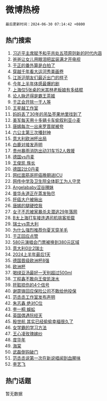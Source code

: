 # 微博热榜

`最后更新时间：2024-06-30 07:14:42 +0800`

## 热门搜索

1. [习近平主席赋予和平共处五项原则新的时代内涵](https://m.weibo.cn/search?containerid=100103type%3D1%26t%3D10%26q%3D%23%E4%B9%A0%E8%BF%91%E5%B9%B3%E4%B8%BB%E5%B8%AD%E8%B5%8B%E4%BA%88%E5%92%8C%E5%B9%B3%E5%85%B1%E5%A4%84%E4%BA%94%E9%A1%B9%E5%8E%9F%E5%88%99%E6%96%B0%E7%9A%84%E6%97%B6%E4%BB%A3%E5%86%85%E6%B6%B5%23&stream_entry_id=51&isnewpage=1&extparam=seat%3D1%26cate%3D10103%26stream_entry_id%3D51%26pos%3D0%26q%3D%2523%25E4%25B9%25A0%25E8%25BF%2591%25E5%25B9%25B3%25E4%25B8%25BB%25E5%25B8%25AD%25E8%25B5%258B%25E4%25BA%2588%25E5%2592%258C%25E5%25B9%25B3%25E5%2585%25B1%25E5%25A4%2584%25E4%25BA%2594%25E9%25A1%25B9%25E5%258E%259F%25E5%2588%2599%25E6%2596%25B0%25E7%259A%2584%25E6%2597%25B6%25E4%25BB%25A3%25E5%2586%2585%25E6%25B6%25B5%2523%26dgr%3D0%26filter_type%3Drealtimehot%26c_type%3D51%26display_time%3D1719702881%26pre_seqid%3D171970288110002664616)
1. [爸爸让女儿用眼泪把盆装满才开电视](https://m.weibo.cn/search?containerid=100103type%3D1%26t%3D10%26q%3D%23%E7%88%B8%E7%88%B8%E8%AE%A9%E5%A5%B3%E5%84%BF%E7%94%A8%E7%9C%BC%E6%B3%AA%E6%8A%8A%E7%9B%86%E8%A3%85%E6%BB%A1%E6%89%8D%E5%BC%80%E7%94%B5%E8%A7%86%23&stream_entry_id=31&isnewpage=1&extparam=seat%3D1%26flag%3D2%26band_rank%3D1%26q%3D%2523%25E7%2588%25B8%25E7%2588%25B8%25E8%25AE%25A9%25E5%25A5%25B3%25E5%2584%25BF%25E7%2594%25A8%25E7%259C%25BC%25E6%25B3%25AA%25E6%258A%258A%25E7%259B%2586%25E8%25A3%2585%25E6%25BB%25A1%25E6%2589%258D%25E5%25BC%2580%25E7%2594%25B5%25E8%25A7%2586%2523%26realpos%3D1%26cate%3D5001%26dgr%3D0%26pos%3D0%26stream_entry_id%3D31%26c_type%3D31%26filter_type%3Drealtimehot%26lcate%3D5001%26display_time%3D1719702881%26pre_seqid%3D171970288110002664616)
1. [于正的番外算是白拍了](https://m.weibo.cn/search?containerid=100103type%3D1%26t%3D10%26q%3D%23%E4%BA%8E%E6%AD%A3%E7%9A%84%E7%95%AA%E5%A4%96%E7%AE%97%E6%98%AF%E7%99%BD%E6%8B%8D%E4%BA%86%23&stream_entry_id=31&isnewpage=1&extparam=seat%3D1%26flag%3D2%26band_rank%3D2%26q%3D%2523%25E4%25BA%258E%25E6%25AD%25A3%25E7%259A%2584%25E7%2595%25AA%25E5%25A4%2596%25E7%25AE%2597%25E6%2598%25AF%25E7%2599%25BD%25E6%258B%258D%25E4%25BA%2586%2523%26realpos%3D2%26cate%3D5001%26dgr%3D0%26pos%3D1%26stream_entry_id%3D31%26c_type%3D31%26filter_type%3Drealtimehot%26lcate%3D5001%26display_time%3D1719702881%26pre_seqid%3D171970288110002664616)
1. [穿越千年看大运河秀美画卷](https://m.weibo.cn/search?containerid=100103type%3D1%26t%3D10%26q%3D%23%E7%A9%BF%E8%B6%8A%E5%8D%83%E5%B9%B4%E7%9C%8B%E5%A4%A7%E8%BF%90%E6%B2%B3%E7%A7%80%E7%BE%8E%E7%94%BB%E5%8D%B7%23&stream_entry_id=31&isnewpage=1&extparam=seat%3D1%26flag%3D0%26band_rank%3D3%26q%3D%2523%25E7%25A9%25BF%25E8%25B6%258A%25E5%258D%2583%25E5%25B9%25B4%25E7%259C%258B%25E5%25A4%25A7%25E8%25BF%2590%25E6%25B2%25B3%25E7%25A7%2580%25E7%25BE%258E%25E7%2594%25BB%25E5%258D%25B7%2523%26realpos%3D3%26cate%3D5001%26dgr%3D0%26pos%3D2%26stream_entry_id%3D31%26c_type%3D31%26filter_type%3Drealtimehot%26lcate%3D5001%26display_time%3D1719702881%26pre_seqid%3D171970288110002664616)
1. [江浙沪朋友们最近出门的样子](https://m.weibo.cn/search?containerid=100103type%3D1%26t%3D10%26q%3D%23%E6%B1%9F%E6%B5%99%E6%B2%AA%E6%9C%8B%E5%8F%8B%E4%BB%AC%E6%9C%80%E8%BF%91%E5%87%BA%E9%97%A8%E7%9A%84%E6%A0%B7%E5%AD%90%23&stream_entry_id=31&isnewpage=1&extparam=seat%3D1%26flag%3D2%26band_rank%3D4%26q%3D%2523%25E6%25B1%259F%25E6%25B5%2599%25E6%25B2%25AA%25E6%259C%258B%25E5%258F%258B%25E4%25BB%25AC%25E6%259C%2580%25E8%25BF%2591%25E5%2587%25BA%25E9%2597%25A8%25E7%259A%2584%25E6%25A0%25B7%25E5%25AD%2590%2523%26realpos%3D4%26cate%3D5001%26dgr%3D0%26pos%3D3%26stream_entry_id%3D31%26c_type%3D31%26filter_type%3Drealtimehot%26lcate%3D5001%26display_time%3D1719702881%26pre_seqid%3D171970288110002664616)
1. [今年上半年体感最爆的剧](https://m.weibo.cn/search?containerid=100103type%3D1%26t%3D10%26q%3D%23%E4%BB%8A%E5%B9%B4%E4%B8%8A%E5%8D%8A%E5%B9%B4%E4%BD%93%E6%84%9F%E6%9C%80%E7%88%86%E7%9A%84%E5%89%A7%23&stream_entry_id=31&isnewpage=1&extparam=seat%3D1%26flag%3D2%26band_rank%3D5%26q%3D%2523%25E4%25BB%258A%25E5%25B9%25B4%25E4%25B8%258A%25E5%258D%258A%25E5%25B9%25B4%25E4%25BD%2593%25E6%2584%259F%25E6%259C%2580%25E7%2588%2586%25E7%259A%2584%25E5%2589%25A7%2523%26realpos%3D5%26cate%3D5001%26dgr%3D0%26pos%3D4%26stream_entry_id%3D31%26c_type%3D31%26filter_type%3Drealtimehot%26lcate%3D5001%26display_time%3D1719702881%26pre_seqid%3D171970288110002664616)
1. [上海仅5张桌的米其林老板娘有多结棍](https://m.weibo.cn/search?containerid=100103type%3D1%26t%3D10%26q%3D%23%E4%B8%8A%E6%B5%B7%E4%BB%855%E5%BC%A0%E6%A1%8C%E7%9A%84%E7%B1%B3%E5%85%B6%E6%9E%97%E8%80%81%E6%9D%BF%E5%A8%98%E6%9C%89%E5%A4%9A%E7%BB%93%E6%A3%8D%23&stream_entry_id=31&isnewpage=1&extparam=seat%3D1%26flag%3D2%26band_rank%3D6%26q%3D%2523%25E4%25B8%258A%25E6%25B5%25B7%25E4%25BB%25855%25E5%25BC%25A0%25E6%25A1%258C%25E7%259A%2584%25E7%25B1%25B3%25E5%2585%25B6%25E6%259E%2597%25E8%2580%2581%25E6%259D%25BF%25E5%25A8%2598%25E6%259C%2589%25E5%25A4%259A%25E7%25BB%2593%25E6%25A3%258D%2523%26realpos%3D6%26cate%3D5001%26dgr%3D0%26pos%3D5%26stream_entry_id%3D31%26c_type%3D31%26filter_type%3Drealtimehot%26lcate%3D5001%26display_time%3D1719702881%26pre_seqid%3D171970288110002664616)
1. [论人脉还得是霸王茶姬](https://m.weibo.cn/search?containerid=100103type%3D1%26t%3D10%26q%3D%23%E8%AE%BA%E4%BA%BA%E8%84%89%E8%BF%98%E5%BE%97%E6%98%AF%E9%9C%B8%E7%8E%8B%E8%8C%B6%E5%A7%AC%23&stream_entry_id=31&isnewpage=1&extparam=seat%3D1%26filter_type%3Drealtimehot%26q%3D%2523%25E8%25AE%25BA%25E4%25BA%25BA%25E8%2584%2589%25E8%25BF%2598%25E5%25BE%2597%25E6%2598%25AF%25E9%259C%25B8%25E7%258E%258B%25E8%258C%25B6%25E5%25A7%25AC%2523%26dgr%3D0%26is_ad_pos%3D1%26adid%3D244716%26cate%3D5001%26c_type%3D31%26pos%3D6%26stream_entry_id%3D31%26band_rank%3D7%26topic_ad%3D1%26lcate%3D5001%26display_time%3D1719702881%26pre_seqid%3D171970288110002664616)
1. [于正会开除一干人等](https://m.weibo.cn/search?containerid=100103type%3D1%26t%3D10%26q%3D%23%E4%BA%8E%E6%AD%A3%E4%BC%9A%E5%BC%80%E9%99%A4%E4%B8%80%E5%B9%B2%E4%BA%BA%E7%AD%89%23&stream_entry_id=31&isnewpage=1&extparam=seat%3D1%26flag%3D2%26band_rank%3D7%26q%3D%2523%25E4%25BA%258E%25E6%25AD%25A3%25E4%25BC%259A%25E5%25BC%2580%25E9%2599%25A4%25E4%25B8%2580%25E5%25B9%25B2%25E4%25BA%25BA%25E7%25AD%2589%2523%26realpos%3D7%26cate%3D5001%26dgr%3D0%26pos%3D7%26stream_entry_id%3D31%26c_type%3D31%26filter_type%3Drealtimehot%26lcate%3D5001%26display_time%3D1719702881%26pre_seqid%3D171970288110002664616)
1. [王星越工作室](https://m.weibo.cn/search?containerid=100103type%3D1%26t%3D10%26q%3D%E7%8E%8B%E6%98%9F%E8%B6%8A%E5%B7%A5%E4%BD%9C%E5%AE%A4&stream_entry_id=31&isnewpage=1&extparam=seat%3D1%26flag%3D0%26band_rank%3D8%26q%3D%25E7%258E%258B%25E6%2598%259F%25E8%25B6%258A%25E5%25B7%25A5%25E4%25BD%259C%25E5%25AE%25A4%26realpos%3D8%26cate%3D5001%26dgr%3D0%26pos%3D8%26stream_entry_id%3D31%26c_type%3D31%26filter_type%3Drealtimehot%26lcate%3D5001%26display_time%3D1719702881%26pre_seqid%3D171970288110002664616)
1. [妈妈丢了30年的吊坠苹果地里找到了](https://m.weibo.cn/search?containerid=100103type%3D1%26t%3D10%26q%3D%23%E5%A6%88%E5%A6%88%E4%B8%A2%E4%BA%8630%E5%B9%B4%E7%9A%84%E5%90%8A%E5%9D%A0%E8%8B%B9%E6%9E%9C%E5%9C%B0%E9%87%8C%E6%89%BE%E5%88%B0%E4%BA%86%23&stream_entry_id=31&isnewpage=1&extparam=seat%3D1%26flag%3D0%26band_rank%3D9%26q%3D%2523%25E5%25A6%2588%25E5%25A6%2588%25E4%25B8%25A2%25E4%25BA%258630%25E5%25B9%25B4%25E7%259A%2584%25E5%2590%258A%25E5%259D%25A0%25E8%258B%25B9%25E6%259E%259C%25E5%259C%25B0%25E9%2587%258C%25E6%2589%25BE%25E5%2588%25B0%25E4%25BA%2586%2523%26realpos%3D9%26cate%3D5001%26dgr%3D0%26pos%3D9%26stream_entry_id%3D31%26c_type%3D31%26filter_type%3Drealtimehot%26lcate%3D5001%26display_time%3D1719702881%26pre_seqid%3D171970288110002664616)
1. [美军每天用十多辆卡车偷叙利亚小麦](https://m.weibo.cn/search?containerid=100103type%3D1%26t%3D10%26q%3D%23%E7%BE%8E%E5%86%9B%E6%AF%8F%E5%A4%A9%E7%94%A8%E5%8D%81%E5%A4%9A%E8%BE%86%E5%8D%A1%E8%BD%A6%E5%81%B7%E5%8F%99%E5%88%A9%E4%BA%9A%E5%B0%8F%E9%BA%A6%23&stream_entry_id=31&isnewpage=1&extparam=seat%3D1%26flag%3D0%26band_rank%3D10%26q%3D%2523%25E7%25BE%258E%25E5%2586%259B%25E6%25AF%258F%25E5%25A4%25A9%25E7%2594%25A8%25E5%258D%2581%25E5%25A4%259A%25E8%25BE%2586%25E5%258D%25A1%25E8%25BD%25A6%25E5%2581%25B7%25E5%258F%2599%25E5%2588%25A9%25E4%25BA%259A%25E5%25B0%258F%25E9%25BA%25A6%2523%26realpos%3D10%26cate%3D5001%26dgr%3D0%26pos%3D10%26stream_entry_id%3D31%26c_type%3D31%26filter_type%3Drealtimehot%26lcate%3D5001%26display_time%3D1719702881%26pre_seqid%3D171970288110002664616)
1. [唐嫣每次一出来罗晋就被夸](https://m.weibo.cn/search?containerid=100103type%3D1%26t%3D10%26q%3D%23%E5%94%90%E5%AB%A3%E6%AF%8F%E6%AC%A1%E4%B8%80%E5%87%BA%E6%9D%A5%E7%BD%97%E6%99%8B%E5%B0%B1%E8%A2%AB%E5%A4%B8%23&stream_entry_id=31&isnewpage=1&extparam=seat%3D1%26flag%3D2%26band_rank%3D11%26q%3D%2523%25E5%2594%2590%25E5%25AB%25A3%25E6%25AF%258F%25E6%25AC%25A1%25E4%25B8%2580%25E5%2587%25BA%25E6%259D%25A5%25E7%25BD%2597%25E6%2599%258B%25E5%25B0%25B1%25E8%25A2%25AB%25E5%25A4%25B8%2523%26realpos%3D11%26cate%3D5001%26dgr%3D0%26pos%3D11%26stream_entry_id%3D31%26c_type%3D31%26filter_type%3Drealtimehot%26lcate%3D5001%26display_time%3D1719702881%26pre_seqid%3D171970288110002664616)
1. [六公主第三次播封神](https://m.weibo.cn/search?containerid=100103type%3D1%26t%3D10%26q%3D%23%E5%85%AD%E5%85%AC%E4%B8%BB%E7%AC%AC%E4%B8%89%E6%AC%A1%E6%92%AD%E5%B0%81%E7%A5%9E%23&stream_entry_id=31&isnewpage=1&extparam=seat%3D1%26flag%3D1%26band_rank%3D12%26q%3D%2523%25E5%2585%25AD%25E5%2585%25AC%25E4%25B8%25BB%25E7%25AC%25AC%25E4%25B8%2589%25E6%25AC%25A1%25E6%2592%25AD%25E5%25B0%2581%25E7%25A5%259E%2523%26realpos%3D12%26cate%3D5001%26dgr%3D0%26pos%3D12%26stream_entry_id%3D31%26c_type%3D31%26filter_type%3Drealtimehot%26lcate%3D5001%26display_time%3D1719702881%26pre_seqid%3D171970288110002664616)
1. [意大利欧洲杯出局](https://m.weibo.cn/search?containerid=100103type%3D1%26t%3D10%26q%3D%23%E6%84%8F%E5%A4%A7%E5%88%A9%E6%AC%A7%E6%B4%B2%E6%9D%AF%E5%87%BA%E5%B1%80%23&stream_entry_id=31&isnewpage=1&extparam=seat%3D1%26flag%3D1%26band_rank%3D13%26q%3D%2523%25E6%2584%258F%25E5%25A4%25A7%25E5%2588%25A9%25E6%25AC%25A7%25E6%25B4%25B2%25E6%259D%25AF%25E5%2587%25BA%25E5%25B1%2580%2523%26realpos%3D13%26cate%3D5001%26dgr%3D0%26pos%3D13%26stream_entry_id%3D31%26c_type%3D31%26filter_type%3Drealtimehot%26lcate%3D5001%26display_time%3D1719702881%26pre_seqid%3D171970288110002664616)
1. [白鹿对接发声明](https://m.weibo.cn/search?containerid=100103type%3D1%26t%3D10%26q%3D%23%E7%99%BD%E9%B9%BF%E5%AF%B9%E6%8E%A5%E5%8F%91%E5%A3%B0%E6%98%8E%23&stream_entry_id=31&isnewpage=1&extparam=seat%3D1%26flag%3D0%26band_rank%3D14%26q%3D%2523%25E7%2599%25BD%25E9%25B9%25BF%25E5%25AF%25B9%25E6%258E%25A5%25E5%258F%2591%25E5%25A3%25B0%25E6%2598%258E%2523%26realpos%3D14%26cate%3D5001%26dgr%3D0%26pos%3D14%26stream_entry_id%3D31%26c_type%3D31%26filter_type%3Drealtimehot%26lcate%3D5001%26display_time%3D1719702881%26pre_seqid%3D171970288110002664616)
1. [贵州暴雨消防出动31车152人救援](https://m.weibo.cn/search?containerid=100103type%3D1%26t%3D10%26q%3D%23%E8%B4%B5%E5%B7%9E%E6%9A%B4%E9%9B%A8%E6%B6%88%E9%98%B2%E5%87%BA%E5%8A%A831%E8%BD%A6152%E4%BA%BA%E6%95%91%E6%8F%B4%23&stream_entry_id=31&isnewpage=1&extparam=seat%3D1%26flag%3D32768%26band_rank%3D15%26q%3D%2523%25E8%25B4%25B5%25E5%25B7%259E%25E6%259A%25B4%25E9%259B%25A8%25E6%25B6%2588%25E9%2598%25B2%25E5%2587%25BA%25E5%258A%25A831%25E8%25BD%25A6152%25E4%25BA%25BA%25E6%2595%2591%25E6%258F%25B4%2523%26realpos%3D15%26cate%3D5001%26dgr%3D0%26pos%3D15%26stream_entry_id%3D31%26c_type%3D31%26filter_type%3Drealtimehot%26lcate%3D5001%26display_time%3D1719702881%26pre_seqid%3D171970288110002664616)
1. [德国vs丹麦](https://m.weibo.cn/search?containerid=100103type%3D1%26t%3D10%26q%3D%23%E5%BE%B7%E5%9B%BDvs%E4%B8%B9%E9%BA%A6%23&stream_entry_id=31&isnewpage=1&extparam=seat%3D1%26flag%3D0%26band_rank%3D16%26q%3D%2523%25E5%25BE%25B7%25E5%259B%25BDvs%25E4%25B8%25B9%25E9%25BA%25A6%2523%26realpos%3D16%26cate%3D5001%26dgr%3D0%26pos%3D16%26stream_entry_id%3D31%26c_type%3D31%26filter_type%3Drealtimehot%26lcate%3D5001%26display_time%3D1719702881%26pre_seqid%3D171970288110002664616)
1. [王俊凯 族长](https://m.weibo.cn/search?containerid=100103type%3D1%26t%3D10%26q%3D%E7%8E%8B%E4%BF%8A%E5%87%AF+%E6%97%8F%E9%95%BF&stream_entry_id=31&isnewpage=1&extparam=seat%3D1%26flag%3D0%26band_rank%3D17%26q%3D%25E7%258E%258B%25E4%25BF%258A%25E5%2587%25AF%2520%25E6%2597%258F%25E9%2595%25BF%26realpos%3D17%26cate%3D5001%26dgr%3D0%26pos%3D17%26stream_entry_id%3D31%26c_type%3D31%26filter_type%3Drealtimehot%26lcate%3D5001%26display_time%3D1719702881%26pre_seqid%3D171970288110002664616)
1. [德国2比0丹麦](https://m.weibo.cn/search?containerid=100103type%3D1%26t%3D10%26q%3D%23%E5%BE%B7%E5%9B%BD2%E6%AF%940%E4%B8%B9%E9%BA%A6%23&stream_entry_id=31&isnewpage=1&extparam=seat%3D1%26flag%3D1%26band_rank%3D18%26q%3D%2523%25E5%25BE%25B7%25E5%259B%25BD2%25E6%25AF%25940%25E4%25B8%25B9%25E9%25BA%25A6%2523%26realpos%3D18%26cate%3D5001%26dgr%3D0%26pos%3D18%26stream_entry_id%3D31%26c_type%3D31%26filter_type%3Drealtimehot%26lcate%3D5001%26display_time%3D1719702881%26pre_seqid%3D171970288110002664616)
1. [网红面筋哥肝癌晚期进ICU](https://m.weibo.cn/search?containerid=100103type%3D1%26t%3D10%26q%3D%23%E7%BD%91%E7%BA%A2%E9%9D%A2%E7%AD%8B%E5%93%A5%E8%82%9D%E7%99%8C%E6%99%9A%E6%9C%9F%E8%BF%9BICU%23&stream_entry_id=31&isnewpage=1&extparam=seat%3D1%26flag%3D0%26band_rank%3D19%26q%3D%2523%25E7%25BD%2591%25E7%25BA%25A2%25E9%259D%25A2%25E7%25AD%258B%25E5%2593%25A5%25E8%2582%259D%25E7%2599%258C%25E6%2599%259A%25E6%259C%259F%25E8%25BF%259BICU%2523%26realpos%3D19%26cate%3D5001%26dgr%3D0%26pos%3D19%26stream_entry_id%3D31%26c_type%3D31%26filter_type%3Drealtimehot%26lcate%3D5001%26display_time%3D1719702881%26pre_seqid%3D171970288110002664616)
1. [网传中学及卫生院全体职工为人守灵](https://m.weibo.cn/search?containerid=100103type%3D1%26t%3D10%26q%3D%23%E7%BD%91%E4%BC%A0%E4%B8%AD%E5%AD%A6%E5%8F%8A%E5%8D%AB%E7%94%9F%E9%99%A2%E5%85%A8%E4%BD%93%E8%81%8C%E5%B7%A5%E4%B8%BA%E4%BA%BA%E5%AE%88%E7%81%B5%23&stream_entry_id=31&isnewpage=1&extparam=seat%3D1%26flag%3D0%26band_rank%3D20%26q%3D%2523%25E7%25BD%2591%25E4%25BC%25A0%25E4%25B8%25AD%25E5%25AD%25A6%25E5%258F%258A%25E5%258D%25AB%25E7%2594%259F%25E9%2599%25A2%25E5%2585%25A8%25E4%25BD%2593%25E8%2581%258C%25E5%25B7%25A5%25E4%25B8%25BA%25E4%25BA%25BA%25E5%25AE%2588%25E7%2581%25B5%2523%26realpos%3D20%26cate%3D5001%26dgr%3D0%26pos%3D20%26stream_entry_id%3D31%26c_type%3D31%26filter_type%3Drealtimehot%26lcate%3D5001%26display_time%3D1719702881%26pre_seqid%3D171970288110002664616)
1. [Angelababy涩谷辣妹](https://m.weibo.cn/search?containerid=100103type%3D1%26t%3D10%26q%3D%23Angelababy%E6%B6%A9%E8%B0%B7%E8%BE%A3%E5%A6%B9%23&stream_entry_id=31&isnewpage=1&extparam=seat%3D1%26flag%3D2%26band_rank%3D21%26q%3D%2523Angelababy%25E6%25B6%25A9%25E8%25B0%25B7%25E8%25BE%25A3%25E5%25A6%25B9%2523%26realpos%3D21%26cate%3D5001%26dgr%3D0%26pos%3D21%26stream_entry_id%3D31%26c_type%3D31%26filter_type%3Drealtimehot%26lcate%3D5001%26display_time%3D1719702881%26pre_seqid%3D171970288110002664616)
1. [普华永道正在蒸发殆尽](https://m.weibo.cn/search?containerid=100103type%3D1%26t%3D10%26q%3D%23%E6%99%AE%E5%8D%8E%E6%B0%B8%E9%81%93%E6%AD%A3%E5%9C%A8%E8%92%B8%E5%8F%91%E6%AE%86%E5%B0%BD%23&stream_entry_id=31&isnewpage=1&extparam=seat%3D1%26flag%3D0%26band_rank%3D22%26q%3D%2523%25E6%2599%25AE%25E5%258D%258E%25E6%25B0%25B8%25E9%2581%2593%25E6%25AD%25A3%25E5%259C%25A8%25E8%2592%25B8%25E5%258F%2591%25E6%25AE%2586%25E5%25B0%25BD%2523%26realpos%3D22%26cate%3D5001%26dgr%3D0%26pos%3D22%26stream_entry_id%3D31%26c_type%3D31%26filter_type%3Drealtimehot%26lcate%3D5001%26display_time%3D1719702881%26pre_seqid%3D171970288110002664616)
1. [肝癌大户被揪出](https://m.weibo.cn/search?containerid=100103type%3D1%26t%3D10%26q%3D%23%E8%82%9D%E7%99%8C%E5%A4%A7%E6%88%B7%E8%A2%AB%E6%8F%AA%E5%87%BA%23&stream_entry_id=31&isnewpage=1&extparam=seat%3D1%26flag%3D0%26band_rank%3D23%26q%3D%2523%25E8%2582%259D%25E7%2599%258C%25E5%25A4%25A7%25E6%2588%25B7%25E8%25A2%25AB%25E6%258F%25AA%25E5%2587%25BA%2523%26realpos%3D23%26cate%3D5001%26dgr%3D0%26pos%3D23%26stream_entry_id%3D31%26c_type%3D31%26filter_type%3Drealtimehot%26lcate%3D5001%26display_time%3D1719702881%26pre_seqid%3D171970288110002664616)
1. [唐嫣的腿硬控我](https://m.weibo.cn/search?containerid=100103type%3D1%26t%3D10%26q%3D%23%E5%94%90%E5%AB%A3%E7%9A%84%E8%85%BF%E7%A1%AC%E6%8E%A7%E6%88%91%23&stream_entry_id=31&isnewpage=1&extparam=seat%3D1%26flag%3D0%26band_rank%3D24%26q%3D%2523%25E5%2594%2590%25E5%25AB%25A3%25E7%259A%2584%25E8%2585%25BF%25E7%25A1%25AC%25E6%258E%25A7%25E6%2588%2591%2523%26realpos%3D24%26cate%3D5001%26dgr%3D0%26pos%3D24%26stream_entry_id%3D31%26c_type%3D31%26filter_type%3Drealtimehot%26lcate%3D5001%26display_time%3D1719702881%26pre_seqid%3D171970288110002664616)
1. [女子不忍被家暴杀夫潜逃29年落网](https://m.weibo.cn/search?containerid=100103type%3D1%26t%3D10%26q%3D%23%E5%A5%B3%E5%AD%90%E4%B8%8D%E5%BF%8D%E8%A2%AB%E5%AE%B6%E6%9A%B4%E6%9D%80%E5%A4%AB%E6%BD%9C%E9%80%8329%E5%B9%B4%E8%90%BD%E7%BD%91%23&stream_entry_id=31&isnewpage=1&extparam=seat%3D1%26flag%3D0%26band_rank%3D25%26q%3D%2523%25E5%25A5%25B3%25E5%25AD%2590%25E4%25B8%258D%25E5%25BF%258D%25E8%25A2%25AB%25E5%25AE%25B6%25E6%259A%25B4%25E6%259D%2580%25E5%25A4%25AB%25E6%25BD%259C%25E9%2580%258329%25E5%25B9%25B4%25E8%2590%25BD%25E7%25BD%2591%2523%26realpos%3D25%26cate%3D5001%26dgr%3D0%26pos%3D25%26stream_entry_id%3D31%26c_type%3D31%26filter_type%3Drealtimehot%26lcate%3D5001%26display_time%3D1719702881%26pre_seqid%3D171970288110002664616)
1. [B太上海打车接连遇司机挑客拒载](https://m.weibo.cn/search?containerid=100103type%3D1%26t%3D10%26q%3D%23B%E5%A4%AA%E4%B8%8A%E6%B5%B7%E6%89%93%E8%BD%A6%E6%8E%A5%E8%BF%9E%E9%81%87%E5%8F%B8%E6%9C%BA%E6%8C%91%E5%AE%A2%E6%8B%92%E8%BD%BD%23&stream_entry_id=31&isnewpage=1&extparam=seat%3D1%26flag%3D0%26band_rank%3D26%26q%3D%2523B%25E5%25A4%25AA%25E4%25B8%258A%25E6%25B5%25B7%25E6%2589%2593%25E8%25BD%25A6%25E6%258E%25A5%25E8%25BF%259E%25E9%2581%2587%25E5%258F%25B8%25E6%259C%25BA%25E6%258C%2591%25E5%25AE%25A2%25E6%258B%2592%25E8%25BD%25BD%2523%26realpos%3D26%26cate%3D5001%26dgr%3D0%26pos%3D26%26stream_entry_id%3D31%26c_type%3D31%26filter_type%3Drealtimehot%26lcate%3D5001%26display_time%3D1719702881%26pre_seqid%3D171970288110002664616)
1. [瑞士vs意大利](https://m.weibo.cn/search?containerid=100103type%3D1%26t%3D10%26q%3D%23%E7%91%9E%E5%A3%ABvs%E6%84%8F%E5%A4%A7%E5%88%A9%23&stream_entry_id=31&isnewpage=1&extparam=seat%3D1%26flag%3D0%26band_rank%3D27%26q%3D%2523%25E7%2591%259E%25E5%25A3%25ABvs%25E6%2584%258F%25E5%25A4%25A7%25E5%2588%25A9%2523%26realpos%3D27%26cate%3D5001%26dgr%3D0%26pos%3D27%26stream_entry_id%3D31%26c_type%3D31%26filter_type%3Drealtimehot%26lcate%3D5001%26display_time%3D1719702881%26pre_seqid%3D171970288110002664616)
1. [为什么强烈推荐你夏天穿羊毛](https://m.weibo.cn/search?containerid=100103type%3D1%26t%3D10%26q%3D%23%E4%B8%BA%E4%BB%80%E4%B9%88%E5%BC%BA%E7%83%88%E6%8E%A8%E8%8D%90%E4%BD%A0%E5%A4%8F%E5%A4%A9%E7%A9%BF%E7%BE%8A%E6%AF%9B%23&stream_entry_id=31&isnewpage=1&extparam=seat%3D1%26flag%3D0%26band_rank%3D28%26q%3D%2523%25E4%25B8%25BA%25E4%25BB%2580%25E4%25B9%2588%25E5%25BC%25BA%25E7%2583%2588%25E6%258E%25A8%25E8%258D%2590%25E4%25BD%25A0%25E5%25A4%258F%25E5%25A4%25A9%25E7%25A9%25BF%25E7%25BE%258A%25E6%25AF%259B%2523%26realpos%3D28%26cate%3D5001%26dgr%3D0%26pos%3D28%26stream_entry_id%3D31%26c_type%3D31%26filter_type%3Drealtimehot%26lcate%3D5001%26display_time%3D1719702881%26pre_seqid%3D171970288110002664616)
1. [于正回应点赞](https://m.weibo.cn/search?containerid=100103type%3D1%26t%3D10%26q%3D%23%E4%BA%8E%E6%AD%A3%E5%9B%9E%E5%BA%94%E7%82%B9%E8%B5%9E%23&stream_entry_id=31&isnewpage=1&extparam=seat%3D1%26flag%3D0%26band_rank%3D29%26q%3D%2523%25E4%25BA%258E%25E6%25AD%25A3%25E5%259B%259E%25E5%25BA%2594%25E7%2582%25B9%25E8%25B5%259E%2523%26realpos%3D29%26cate%3D5001%26dgr%3D0%26pos%3D29%26stream_entry_id%3D31%26c_type%3D31%26filter_type%3Drealtimehot%26lcate%3D5001%26display_time%3D1719702881%26pre_seqid%3D171970288110002664616)
1. [580元演唱会门票被换到380元区域](https://m.weibo.cn/search?containerid=100103type%3D1%26t%3D10%26q%3D%23580%E5%85%83%E6%BC%94%E5%94%B1%E4%BC%9A%E9%97%A8%E7%A5%A8%E8%A2%AB%E6%8D%A2%E5%88%B0380%E5%85%83%E5%8C%BA%E5%9F%9F%23&stream_entry_id=31&isnewpage=1&extparam=seat%3D1%26flag%3D0%26band_rank%3D30%26q%3D%2523580%25E5%2585%2583%25E6%25BC%2594%25E5%2594%25B1%25E4%25BC%259A%25E9%2597%25A8%25E7%25A5%25A8%25E8%25A2%25AB%25E6%258D%25A2%25E5%2588%25B0380%25E5%2585%2583%25E5%258C%25BA%25E5%259F%259F%2523%26realpos%3D30%26cate%3D5001%26dgr%3D0%26pos%3D30%26stream_entry_id%3D31%26c_type%3D31%26filter_type%3Drealtimehot%26lcate%3D5001%26display_time%3D1719702881%26pre_seqid%3D171970288110002664616)
1. [意大利0比2瑞士](https://m.weibo.cn/search?containerid=100103type%3D1%26t%3D10%26q%3D%23%E6%84%8F%E5%A4%A7%E5%88%A90%E6%AF%942%E7%91%9E%E5%A3%AB%23&stream_entry_id=31&isnewpage=1&extparam=seat%3D1%26flag%3D1%26band_rank%3D31%26q%3D%2523%25E6%2584%258F%25E5%25A4%25A7%25E5%2588%25A90%25E6%25AF%25942%25E7%2591%259E%25E5%25A3%25AB%2523%26realpos%3D31%26cate%3D5001%26dgr%3D0%26pos%3D31%26stream_entry_id%3D31%26c_type%3D31%26filter_type%3Drealtimehot%26lcate%3D5001%26display_time%3D1719702881%26pre_seqid%3D171970288110002664616)
1. [2024上半年最后1天](https://m.weibo.cn/search?containerid=100103type%3D1%26t%3D10%26q%3D%232024%E4%B8%8A%E5%8D%8A%E5%B9%B4%E6%9C%80%E5%90%8E1%E5%A4%A9%23&stream_entry_id=31&isnewpage=1&extparam=seat%3D1%26flag%3D1%26band_rank%3D32%26q%3D%25232024%25E4%25B8%258A%25E5%258D%258A%25E5%25B9%25B4%25E6%259C%2580%25E5%2590%258E1%25E5%25A4%25A9%2523%26realpos%3D32%26cate%3D5001%26dgr%3D0%26pos%3D32%26stream_entry_id%3D31%26c_type%3D31%26filter_type%3Drealtimehot%26lcate%3D5001%26display_time%3D1719702881%26pre_seqid%3D171970288110002664616)
1. [德国晋级欧洲杯8强](https://m.weibo.cn/search?containerid=100103type%3D1%26t%3D10%26q%3D%23%E5%BE%B7%E5%9B%BD%E6%99%8B%E7%BA%A7%E6%AC%A7%E6%B4%B2%E6%9D%AF8%E5%BC%BA%23&stream_entry_id=31&isnewpage=1&extparam=seat%3D1%26flag%3D1%26band_rank%3D33%26q%3D%2523%25E5%25BE%25B7%25E5%259B%25BD%25E6%2599%258B%25E7%25BA%25A7%25E6%25AC%25A7%25E6%25B4%25B2%25E6%259D%25AF8%25E5%25BC%25BA%2523%26realpos%3D33%26cate%3D5001%26dgr%3D0%26pos%3D33%26stream_entry_id%3D31%26c_type%3D31%26filter_type%3Drealtimehot%26lcate%3D5001%26display_time%3D1719702881%26pre_seqid%3D171970288110002664616)
1. [欧洲杯](https://m.weibo.cn/search?containerid=100103type%3D1%26t%3D10%26q%3D%E6%AC%A7%E6%B4%B2%E6%9D%AF&stream_entry_id=31&isnewpage=1&extparam=seat%3D1%26flag%3D0%26band_rank%3D34%26q%3D%25E6%25AC%25A7%25E6%25B4%25B2%25E6%259D%25AF%26realpos%3D34%26cate%3D5001%26dgr%3D0%26pos%3D34%26stream_entry_id%3D31%26c_type%3D31%26filter_type%3Drealtimehot%26lcate%3D5001%26display_time%3D1719702881%26pre_seqid%3D171970288110002664616)
1. [喝绿豆汤最好一天别超过500ml](https://m.weibo.cn/search?containerid=100103type%3D1%26t%3D10%26q%3D%23%E5%96%9D%E7%BB%BF%E8%B1%86%E6%B1%A4%E6%9C%80%E5%A5%BD%E4%B8%80%E5%A4%A9%E5%88%AB%E8%B6%85%E8%BF%87500ml%23&stream_entry_id=31&isnewpage=1&extparam=seat%3D1%26flag%3D0%26band_rank%3D35%26q%3D%2523%25E5%2596%259D%25E7%25BB%25BF%25E8%25B1%2586%25E6%25B1%25A4%25E6%259C%2580%25E5%25A5%25BD%25E4%25B8%2580%25E5%25A4%25A9%25E5%2588%25AB%25E8%25B6%2585%25E8%25BF%2587500ml%2523%26realpos%3D35%26cate%3D5001%26dgr%3D0%26pos%3D35%26stream_entry_id%3D31%26c_type%3D31%26filter_type%3Drealtimehot%26lcate%3D5001%26display_time%3D1719702881%26pre_seqid%3D171970288110002664616)
1. [丁程鑫不敢向王俊凯泼水](https://m.weibo.cn/search?containerid=100103type%3D1%26t%3D10%26q%3D%23%E4%B8%81%E7%A8%8B%E9%91%AB%E4%B8%8D%E6%95%A2%E5%90%91%E7%8E%8B%E4%BF%8A%E5%87%AF%E6%B3%BC%E6%B0%B4%23&stream_entry_id=31&isnewpage=1&extparam=seat%3D1%26flag%3D0%26band_rank%3D36%26q%3D%2523%25E4%25B8%2581%25E7%25A8%258B%25E9%2591%25AB%25E4%25B8%258D%25E6%2595%25A2%25E5%2590%2591%25E7%258E%258B%25E4%25BF%258A%25E5%2587%25AF%25E6%25B3%25BC%25E6%25B0%25B4%2523%26realpos%3D36%26cate%3D5001%26dgr%3D0%26pos%3D36%26stream_entry_id%3D31%26c_type%3D31%26filter_type%3Drealtimehot%26lcate%3D5001%26display_time%3D1719702881%26pre_seqid%3D171970288110002664616)
1. [肝脏损伤的4个信号](https://m.weibo.cn/search?containerid=100103type%3D1%26t%3D10%26q%3D%23%E8%82%9D%E8%84%8F%E6%8D%9F%E4%BC%A4%E7%9A%844%E4%B8%AA%E4%BF%A1%E5%8F%B7%23&stream_entry_id=31&isnewpage=1&extparam=seat%3D1%26flag%3D0%26band_rank%3D37%26q%3D%2523%25E8%2582%259D%25E8%2584%258F%25E6%258D%259F%25E4%25BC%25A4%25E7%259A%25844%25E4%25B8%25AA%25E4%25BF%25A1%25E5%258F%25B7%2523%26realpos%3D37%26cate%3D5001%26dgr%3D0%26pos%3D37%26stream_entry_id%3D31%26c_type%3D31%26filter_type%3Drealtimehot%26lcate%3D5001%26display_time%3D1719702881%26pre_seqid%3D171970288110002664616)
1. [谢霆锋回应保险公司不敢给他投保](https://m.weibo.cn/search?containerid=100103type%3D1%26t%3D10%26q%3D%23%E8%B0%A2%E9%9C%86%E9%94%8B%E5%9B%9E%E5%BA%94%E4%BF%9D%E9%99%A9%E5%85%AC%E5%8F%B8%E4%B8%8D%E6%95%A2%E7%BB%99%E4%BB%96%E6%8A%95%E4%BF%9D%23&stream_entry_id=31&isnewpage=1&extparam=seat%3D1%26flag%3D0%26band_rank%3D38%26q%3D%2523%25E8%25B0%25A2%25E9%259C%2586%25E9%2594%258B%25E5%259B%259E%25E5%25BA%2594%25E4%25BF%259D%25E9%2599%25A9%25E5%2585%25AC%25E5%258F%25B8%25E4%25B8%258D%25E6%2595%25A2%25E7%25BB%2599%25E4%25BB%2596%25E6%258A%2595%25E4%25BF%259D%2523%26realpos%3D38%26cate%3D5001%26dgr%3D0%26pos%3D38%26stream_entry_id%3D31%26c_type%3D31%26filter_type%3Drealtimehot%26lcate%3D5001%26display_time%3D1719702881%26pre_seqid%3D171970288110002664616)
1. [范丞丞工作室发布声明](https://m.weibo.cn/search?containerid=100103type%3D1%26t%3D10%26q%3D%23%E8%8C%83%E4%B8%9E%E4%B8%9E%E5%B7%A5%E4%BD%9C%E5%AE%A4%E5%8F%91%E5%B8%83%E5%A3%B0%E6%98%8E%23&stream_entry_id=31&isnewpage=1&extparam=seat%3D1%26flag%3D0%26band_rank%3D39%26q%3D%2523%25E8%258C%2583%25E4%25B8%259E%25E4%25B8%259E%25E5%25B7%25A5%25E4%25BD%259C%25E5%25AE%25A4%25E5%258F%2591%25E5%25B8%2583%25E5%25A3%25B0%25E6%2598%258E%2523%26realpos%3D39%26cate%3D5001%26dgr%3D0%26pos%3D39%26stream_entry_id%3D31%26c_type%3D31%26filter_type%3Drealtimehot%26lcate%3D5001%26display_time%3D1719702881%26pre_seqid%3D171970288110002664616)
1. [朱志鑫 绝对C位](https://m.weibo.cn/search?containerid=100103type%3D1%26t%3D10%26q%3D%E6%9C%B1%E5%BF%97%E9%91%AB+%E7%BB%9D%E5%AF%B9C%E4%BD%8D&stream_entry_id=31&isnewpage=1&extparam=seat%3D1%26flag%3D0%26band_rank%3D40%26q%3D%25E6%259C%25B1%25E5%25BF%2597%25E9%2591%25AB%2520%25E7%25BB%259D%25E5%25AF%25B9C%25E4%25BD%258D%26realpos%3D40%26cate%3D5001%26dgr%3D0%26pos%3D40%26stream_entry_id%3D31%26c_type%3D31%26filter_type%3Drealtimehot%26lcate%3D5001%26display_time%3D1719702881%26pre_seqid%3D171970288110002664616)
1. [李一桐 蜈蚣](https://m.weibo.cn/search?containerid=100103type%3D1%26t%3D10%26q%3D%E6%9D%8E%E4%B8%80%E6%A1%90+%E8%9C%88%E8%9A%A3&stream_entry_id=31&isnewpage=1&extparam=seat%3D1%26flag%3D1%26band_rank%3D41%26q%3D%25E6%259D%258E%25E4%25B8%2580%25E6%25A1%2590%2520%25E8%259C%2588%25E8%259A%25A3%26realpos%3D41%26cate%3D5001%26dgr%3D0%26pos%3D41%26stream_entry_id%3D31%26c_type%3D31%26filter_type%3Drealtimehot%26lcate%3D5001%26display_time%3D1719702881%26pre_seqid%3D171970288110002664616)
1. [英国偶遇阮经天](https://m.weibo.cn/search?containerid=100103type%3D1%26t%3D10%26q%3D%23%E8%8B%B1%E5%9B%BD%E5%81%B6%E9%81%87%E9%98%AE%E7%BB%8F%E5%A4%A9%23&stream_entry_id=31&isnewpage=1&extparam=seat%3D1%26flag%3D0%26band_rank%3D42%26q%3D%2523%25E8%258B%25B1%25E5%259B%25BD%25E5%2581%25B6%25E9%2581%2587%25E9%2598%25AE%25E7%25BB%258F%25E5%25A4%25A9%2523%26realpos%3D42%26cate%3D5001%26dgr%3D0%26pos%3D42%26stream_entry_id%3D31%26c_type%3D31%26filter_type%3Drealtimehot%26lcate%3D5001%26display_time%3D1719702881%26pre_seqid%3D171970288110002664616)
1. [殷世航 其实已经偷偷幸福很久了](https://m.weibo.cn/search?containerid=100103type%3D1%26t%3D10%26q%3D%E6%AE%B7%E4%B8%96%E8%88%AA+%E5%85%B6%E5%AE%9E%E5%B7%B2%E7%BB%8F%E5%81%B7%E5%81%B7%E5%B9%B8%E7%A6%8F%E5%BE%88%E4%B9%85%E4%BA%86&stream_entry_id=31&isnewpage=1&extparam=seat%3D1%26flag%3D0%26band_rank%3D43%26q%3D%25E6%25AE%25B7%25E4%25B8%2596%25E8%2588%25AA%2520%25E5%2585%25B6%25E5%25AE%259E%25E5%25B7%25B2%25E7%25BB%258F%25E5%2581%25B7%25E5%2581%25B7%25E5%25B9%25B8%25E7%25A6%258F%25E5%25BE%2588%25E4%25B9%2585%25E4%25BA%2586%26realpos%3D43%26cate%3D5001%26dgr%3D0%26pos%3D43%26stream_entry_id%3D31%26c_type%3D31%26filter_type%3Drealtimehot%26lcate%3D5001%26display_time%3D1719702881%26pre_seqid%3D171970288110002664616)
1. [女学霸的学习方法](https://m.weibo.cn/search?containerid=100103type%3D1%26t%3D10%26q%3D%E5%A5%B3%E5%AD%A6%E9%9C%B8%E7%9A%84%E5%AD%A6%E4%B9%A0%E6%96%B9%E6%B3%95&stream_entry_id=31&isnewpage=1&extparam=seat%3D1%26flag%3D0%26band_rank%3D44%26q%3D%25E5%25A5%25B3%25E5%25AD%25A6%25E9%259C%25B8%25E7%259A%2584%25E5%25AD%25A6%25E4%25B9%25A0%25E6%2596%25B9%25E6%25B3%2595%26realpos%3D44%26cate%3D5001%26dgr%3D0%26pos%3D44%26stream_entry_id%3D31%26c_type%3D31%26filter_type%3Drealtimehot%26lcate%3D5001%26display_time%3D1719702881%26pre_seqid%3D171970288110002664616)
1. [王心凌玫瑰嫁纱](https://m.weibo.cn/search?containerid=100103type%3D1%26t%3D10%26q%3D%23%E7%8E%8B%E5%BF%83%E5%87%8C%E7%8E%AB%E7%91%B0%E5%AB%81%E7%BA%B1%23&stream_entry_id=31&isnewpage=1&extparam=seat%3D1%26flag%3D0%26band_rank%3D45%26q%3D%2523%25E7%258E%258B%25E5%25BF%2583%25E5%2587%258C%25E7%258E%25AB%25E7%2591%25B0%25E5%25AB%2581%25E7%25BA%25B1%2523%26realpos%3D45%26cate%3D5001%26dgr%3D0%26pos%3D45%26stream_entry_id%3D31%26c_type%3D31%26filter_type%3Drealtimehot%26lcate%3D5001%26display_time%3D1719702881%26pre_seqid%3D171970288110002664616)
1. [度华年](https://m.weibo.cn/search?containerid=100103type%3D1%26t%3D10%26q%3D%E5%BA%A6%E5%8D%8E%E5%B9%B4&stream_entry_id=31&isnewpage=1&extparam=seat%3D1%26flag%3D0%26band_rank%3D46%26q%3D%25E5%25BA%25A6%25E5%258D%258E%25E5%25B9%25B4%26realpos%3D46%26cate%3D5001%26dgr%3D0%26pos%3D46%26stream_entry_id%3D31%26c_type%3D31%26filter_type%3Drealtimehot%26lcate%3D5001%26display_time%3D1719702881%26pre_seqid%3D171970288110002664616)
1. [海棠](https://m.weibo.cn/search?containerid=100103type%3D1%26t%3D10%26q%3D%E6%B5%B7%E6%A3%A0&stream_entry_id=31&isnewpage=1&extparam=seat%3D1%26flag%3D0%26band_rank%3D47%26q%3D%25E6%25B5%25B7%25E6%25A3%25A0%26realpos%3D47%26cate%3D5001%26dgr%3D0%26pos%3D47%26stream_entry_id%3D31%26c_type%3D31%26filter_type%3Drealtimehot%26lcate%3D5001%26display_time%3D1719702881%26pre_seqid%3D171970288110002664616)
1. [武磊倒钩破门](https://m.weibo.cn/search?containerid=100103type%3D1%26t%3D10%26q%3D%23%E6%AD%A6%E7%A3%8A%E5%80%92%E9%92%A9%E7%A0%B4%E9%97%A8%23&stream_entry_id=31&isnewpage=1&extparam=seat%3D1%26flag%3D0%26band_rank%3D48%26q%3D%2523%25E6%25AD%25A6%25E7%25A3%258A%25E5%2580%2592%25E9%2592%25A9%25E7%25A0%25B4%25E9%2597%25A8%2523%26realpos%3D48%26cate%3D5001%26dgr%3D0%26pos%3D48%26stream_entry_id%3D31%26c_type%3D31%26filter_type%3Drealtimehot%26lcate%3D5001%26display_time%3D1719702881%26pre_seqid%3D171970288110002664616)
1. [范丞丞说第一次在新说唱闻到血腥味](https://m.weibo.cn/search?containerid=100103type%3D1%26t%3D10%26q%3D%23%E8%8C%83%E4%B8%9E%E4%B8%9E%E8%AF%B4%E7%AC%AC%E4%B8%80%E6%AC%A1%E5%9C%A8%E6%96%B0%E8%AF%B4%E5%94%B1%E9%97%BB%E5%88%B0%E8%A1%80%E8%85%A5%E5%91%B3%23&stream_entry_id=31&isnewpage=1&extparam=seat%3D1%26flag%3D0%26band_rank%3D49%26q%3D%2523%25E8%258C%2583%25E4%25B8%259E%25E4%25B8%259E%25E8%25AF%25B4%25E7%25AC%25AC%25E4%25B8%2580%25E6%25AC%25A1%25E5%259C%25A8%25E6%2596%25B0%25E8%25AF%25B4%25E5%2594%25B1%25E9%2597%25BB%25E5%2588%25B0%25E8%25A1%2580%25E8%2585%25A5%25E5%2591%25B3%2523%26realpos%3D49%26cate%3D5001%26dgr%3D0%26pos%3D49%26stream_entry_id%3D31%26c_type%3D31%26filter_type%3Drealtimehot%26lcate%3D5001%26display_time%3D1719702881%26pre_seqid%3D171970288110002664616)
1. [李艺飞](https://m.weibo.cn/search?containerid=100103type%3D1%26t%3D10%26q%3D%E6%9D%8E%E8%89%BA%E9%A3%9E&stream_entry_id=31&isnewpage=1&extparam=seat%3D1%26flag%3D0%26band_rank%3D50%26q%3D%25E6%259D%258E%25E8%2589%25BA%25E9%25A3%259E%26realpos%3D50%26cate%3D5001%26dgr%3D0%26pos%3D50%26stream_entry_id%3D31%26c_type%3D31%26filter_type%3Drealtimehot%26lcate%3D5001%26display_time%3D1719702881%26pre_seqid%3D171970288110002664616)

## 热门话题

暂无数据
